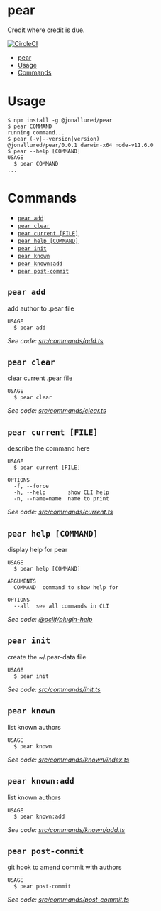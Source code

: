 # pear

Credit where credit is due.

[![CircleCI](https://circleci.com/gh/jonallured/pear/tree/master.svg?style=shield)](https://circleci.com/gh/jonallured/pear/tree/master)

<!-- toc -->
* [pear](#pear)
* [Usage](#usage)
* [Commands](#commands)
<!-- tocstop -->
# Usage
<!-- usage -->
```sh-session
$ npm install -g @jonallured/pear
$ pear COMMAND
running command...
$ pear (-v|--version|version)
@jonallured/pear/0.0.1 darwin-x64 node-v11.6.0
$ pear --help [COMMAND]
USAGE
  $ pear COMMAND
...
```
<!-- usagestop -->
# Commands
<!-- commands -->
* [`pear add`](#pear-add)
* [`pear clear`](#pear-clear)
* [`pear current [FILE]`](#pear-current-file)
* [`pear help [COMMAND]`](#pear-help-command)
* [`pear init`](#pear-init)
* [`pear known`](#pear-known)
* [`pear known:add`](#pear-knownadd)
* [`pear post-commit`](#pear-post-commit)

## `pear add`

add author to .pear file

```
USAGE
  $ pear add
```

_See code: [src/commands/add.ts](https://github.com/jonallured/pear/blob/v0.0.1/src/commands/add.ts)_

## `pear clear`

clear current .pear file

```
USAGE
  $ pear clear
```

_See code: [src/commands/clear.ts](https://github.com/jonallured/pear/blob/v0.0.1/src/commands/clear.ts)_

## `pear current [FILE]`

describe the command here

```
USAGE
  $ pear current [FILE]

OPTIONS
  -f, --force
  -h, --help       show CLI help
  -n, --name=name  name to print
```

_See code: [src/commands/current.ts](https://github.com/jonallured/pear/blob/v0.0.1/src/commands/current.ts)_

## `pear help [COMMAND]`

display help for pear

```
USAGE
  $ pear help [COMMAND]

ARGUMENTS
  COMMAND  command to show help for

OPTIONS
  --all  see all commands in CLI
```

_See code: [@oclif/plugin-help](https://github.com/oclif/plugin-help/blob/v2.1.4/src/commands/help.ts)_

## `pear init`

create the ~/.pear-data file

```
USAGE
  $ pear init
```

_See code: [src/commands/init.ts](https://github.com/jonallured/pear/blob/v0.0.1/src/commands/init.ts)_

## `pear known`

list known authors

```
USAGE
  $ pear known
```

_See code: [src/commands/known/index.ts](https://github.com/jonallured/pear/blob/v0.0.1/src/commands/known/index.ts)_

## `pear known:add`

list known authors

```
USAGE
  $ pear known:add
```

_See code: [src/commands/known/add.ts](https://github.com/jonallured/pear/blob/v0.0.1/src/commands/known/add.ts)_

## `pear post-commit`

git hook to amend commit with authors

```
USAGE
  $ pear post-commit
```

_See code: [src/commands/post-commit.ts](https://github.com/jonallured/pear/blob/v0.0.1/src/commands/post-commit.ts)_
<!-- commandsstop -->
